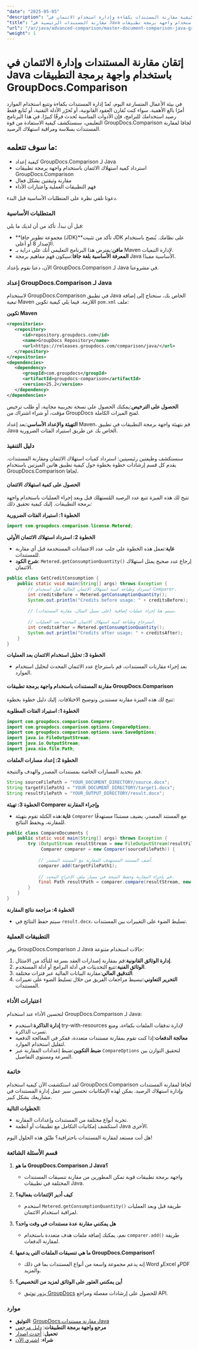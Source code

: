 ```yaml
---
"date": "2025-05-05"
"description": "تعرف على كيفية مقارنة المستندات بكفاءة وإدارة استخدام الائتمان في Java باستخدام واجهة برمجة التطبيقات GroupDocs.Comparison القوية."
"title": "مقارنة المستندات الرئيسية في Java باستخدام واجهة برمجة تطبيقات GroupDocs.Comparison"
"url": "/ar/java/advanced-comparison/master-document-comparison-java-groupdocs-api/"
"weight": 1
---
```


# إتقان مقارنة المستندات وإدارة الائتمان في Java باستخدام واجهة برمجة التطبيقات GroupDocs.Comparison

في بيئة الأعمال المتسارعة اليوم، تُعدّ إدارة المستندات بكفاءة وتتبع استخدام الموارد أمرًا بالغ الأهمية. سواء كنت تُقارن العقود القانونية، أو تُحرّر الأدلة التقنية، أو تُتابع فقط رصيد استخدامك للبرامج، فإن الأدوات المناسبة تُحدث فرقًا كبيرًا. في هذا البرنامج التعليمي، سنستكشف كيفية الاستفادة من قوة GroupDocs.Comparison لجافا لمقارنة المستندات بسلاسة ومراقبة استهلاك الرصيد.

## ما سوف تتعلمه:
- كيفية إعداد GroupDocs.Comparison لـ Java
- استرداد كمية استهلاك الائتمان باستخدام واجهة برمجة تطبيقات GroupDocs.Comparison
- مقارنة وثيقتين بشكل فعال
- فهم التطبيقات العملية واعتبارات الأداء

دعونا نلقي نظرة على المتطلبات الأساسية قبل البدء.

### المتطلبات الأساسية

قبل أن نبدأ، تأكد من أن لديك ما يلي:

- **مجموعة تطوير جافا (JDK)**تأكد من تثبيت JDK على نظامك. يُنصح باستخدام الإصدار 8 أو أعلى.
- **مافن**:يفترض هذا البرنامج التعليمي أنك على دراية بـ Maven لإدارة التبعيات.
- **المعرفة الأساسية بلغة جافا**:سيكون فهم مفاهيم برمجة Java الأساسية مفيدًا.

الآن، دعنا نقوم بإعداد GroupDocs.Comparison لـ Java في مشروعنا.

### إعداد GroupDocs.Comparison لـ Java

لاستخدام GroupDocs.Comparison في تطبيق Java الخاص بك، ستحتاج إلى إضافة تبعية Maven اللازمة. فيما يلي كيفية تكوين `pom.xml` ملف:

**تكوين Maven**
```xml
<repositories>
   <repository>
      <id>repository.groupdocs.com</id>
      <name>GroupDocs Repository</name>
      <url>https://releases.groupdocs.com/comparison/java/</url>
   </repository>
</repositories>
<dependencies>
   <dependency>
      <groupId>com.groupdocs</groupId>
      <artifactId>groupdocs-comparison</artifactId>
      <version>25.2</version>
   </dependency>
</dependencies>
```

**الحصول على الترخيص**:يمكنك الحصول على نسخة تجريبية مجانية، أو طلب ترخيص مؤقت، أو شراء اشتراك من GroupDocs لفتح الميزات الكاملة.

**التهيئة والإعداد الأساسي**:بعد إعداد Maven، قم بتهيئة واجهة برمجة التطبيقات في تطبيق Java الخاص بك عن طريق استيراد الفئات الضرورية.

### دليل التنفيذ

سنستكشف وظيفتين رئيسيتين: استرداد كميات استهلاك الائتمان ومقارنة المستندات. يقدم كل قسم إرشادات خطوة بخطوة حول كيفية تطبيق هاتين الميزتين باستخدام GroupDocs.Comparison لجافا.

#### الحصول على كمية استهلاك الائتمان

تتيح لك هذه الميزة تتبع عدد الرصيد المُستهلك قبل وبعد إجراء العمليات باستخدام واجهة برمجة التطبيقات. إليك كيفية تحقيق ذلك:

**الخطوة 1: استيراد الفئات الضرورية**
```java
import com.groupdocs.comparison.license.Metered;
```

**الخطوة 2: استرداد استهلاك الائتمان الأولي**
- **غاية**:تعمل هذه الخطوة على جلب عدد الاعتمادات المستخدمة قبل أي مقارنة للمستندات.
- **شرح الكود**: `Metered.getConsumptionQuantity()` إرجاع عدد صحيح يمثل استهلاك الائتمان.

```java
public class GetCreditConsumption {
    public static void main(String[] args) throws Exception {
        // استرداد وطباعة كمية استهلاك الائتمان الحالية قبل استخدام Comparer.
        int creditsBefore = Metered.getConsumptionQuantity();
        System.out.println("Credits before usage: " + creditsBefore);
        
        // سيتم هنا إجراء عمليات إضافية (على سبيل المثال، مقارنة المستندات).
        
        // استرجاع وطباعة كمية استهلاك الائتمان المحدثة بعد العمليات.
        int creditsAfter = Metered.getConsumptionQuantity();
        System.out.println("Credits after usage: " + creditsAfter);
    }
}
```

**الخطوة 3: تحليل استخدام الائتمان بعد العمليات**
- بعد إجراء مقارنات المستندات، قم باسترجاع عدد الائتمان المحدث لتحليل استخدام الموارد.

#### مقارنة المستندات باستخدام واجهة برمجة تطبيقات GroupDocs.Comparison

تتيح لك هذه الميزة مقارنة مستندين وتوضيح الاختلافات. إليك دليل خطوة بخطوة:

**الخطوة 1: استيراد الفئات المطلوبة**
```java
import com.groupdocs.comparison.Comparer;
import com.groupdocs.comparison.options.CompareOptions;
import com.groupdocs.comparison.options.save.SaveOptions;
import java.io.FileOutputStream;
import java.io.OutputStream;
import java.nio.file.Path;
```

**الخطوة 2: إعداد مسارات الملفات**

قم بتحديد المسارات الخاصة بمستندات المصدر والهدف والنتيجة.

```java
String sourceFilePath = "YOUR_DOCUMENT_DIRECTORY/source.docx";
String targetFilePath1 = "YOUR_DOCUMENT_DIRECTORY/target1.docx";
String resultFilePath = "YOUR_OUTPUT_DIRECTORY/result.docx";
```

**الخطوة 3: تهيئة Comparer وإجراء المقارنة**
- **غاية**:هذه الكتلة تقوم بتهيئة `Comparer` مع المستند المصدر، يضيف مستندًا مستهدفًا للمقارنة، ويحفظ النتائج.

```java
public class CompareDocuments {
    public static void main(String[] args) throws Exception {
        try (OutputStream resultStream = new FileOutputStream(resultFilePath);
             Comparer comparer = new Comparer(sourceFilePath)) {
            
            // أضف المستند المستهدف للمقارنة مع المستند المصدر.
            comparer.add(targetFilePath1);
            
            // قم بإجراء المقارنة وحفظ النتيجة في مسار ملف الإخراج المحدد.
            final Path resultPath = comparer.compare(resultStream, new SaveOptions(), new CompareOptions());
        }
    }
}
```

**الخطوة 4: مراجعة نتائج المقارنة**
- سيتم حفظ النتائج في `result.docx`، تسليط الضوء على التغييرات بين المستندات.

### التطبيقات العملية

يوفر GroupDocs.Comparison لـ Java حالات استخدام متنوعة:

1. **إدارة الوثائق القانونية**:قم بمقارنة إصدارات العقد بسرعة للتأكد من الامتثال.
2. **الوثائق الفنية**:تتبع التحديثات في أدلة البرامج أو أدلة المستخدم.
3. **التدقيق المالي**:مقارنة البيانات المالية عبر فترات مختلفة.
4. **التحرير التعاوني**:تبسيط مراجعات الفريق من خلال تسليط الضوء على تغييرات المستندات.

### اعتبارات الأداء

لتحسين الأداء عند استخدام GroupDocs.Comparison لـ Java:

- **إدارة الذاكرة**:استخدم try-with-resources لإدارة تدفقات الملفات بكفاءة، ومنع تسرب الذاكرة.
- **معالجة الدفعات**:إذا كنت تقوم بمقارنة مستندات متعددة، ففكر في المعالجة الدفعية لتقليل استخدام الموارد.
- **ضبط التكوين**:ضبط إعدادات المقارنة عبر `CompareOptions` لتحقيق التوازن بين السرعة ومستوى التفاصيل.

### خاتمة

لقد استكشفت الآن كيفية استخدام GroupDocs.Comparison لجافا لمقارنة المستندات وإدارة استهلاك الرصيد. يمكن لهذه الإمكانيات تحسين سير عمل إدارة المستندات في مشاريعك بشكل كبير.

**الخطوات التالية**:
- تجربة أنواع مختلفة من المستندات وإعدادات المقارنة.
- استكشف إمكانيات التكامل مع تطبيقات أو أنظمة Java الأخرى.

هل أنت مستعد لمقارنة المستندات باحترافية؟ طبّق هذه الحلول اليوم!

### قسم الأسئلة الشائعة

1. **ما هو GroupDocs.Comparison لـ Java؟**
   - واجهة برمجة تطبيقات قوية تمكن المطورين من مقارنة تنسيقات المستندات المختلفة في تطبيقات Java.

2. **كيف أدير الإئتمانات بفعالية؟**
   - استخدم `Metered.getConsumptionQuantity()` طريقة قبل وبعد العمليات لمراقبة استخدام الائتمان.

3. **هل يمكنني مقارنة عدة مستندات في وقت واحد؟**
   - نعم، يمكنك إضافة ملفات هدف متعددة باستخدام `comparer.add()` طريقة لمقارنة الدفعات.

4. **ما هي تنسيقات الملفات التي يدعمها GroupDocs.Comparison؟**
   - إنه يدعم مجموعة واسعة من أنواع المستندات بما في ذلك Word وExcel وPDF والمزيد.

5. **أين يمكنني العثور على الوثائق لمزيد من التخصيص؟**
   - يزور [توثيق GroupDocs](https://docs.groupdocs.com/comparison/java/) للحصول على إرشادات مفصلة ومراجع API.

### موارد
- **التوثيق**: [GroupDocs.مقارنة مستندات Java](https://docs.groupdocs.com/comparison/java/)
- **مرجع واجهة برمجة التطبيقات**: [دليل مرجعي](https://reference.groupdocs.com/comparison/java/)
- **تحميل**: [أحدث إصدار](https://releases.groupdocs.com/comparison/java/)
- **شراء**: [اشتري الآن](https://purchase.groupdocs.com/buy)